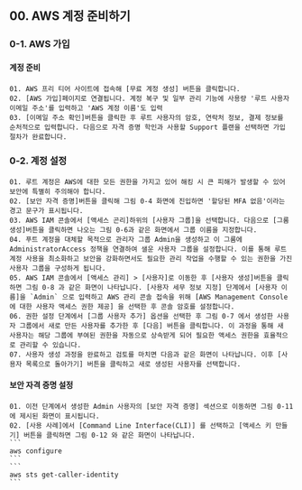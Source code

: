 ## 00. AWS 계정 준비하기
### 0-1. AWS 가입
#### 계정 준비
    01. AWS 프리 티어 사이트에 접속해 [무료 계정 생성] 버튼을 클릭합니다.
    02. [AWS 가입]페이지로 연결됩니다. 계정 복구 및 일부 관리 기능에 사용량 '루트 사용자 이메일 주소'를 입력하고 'AWS 계정 이름'도 입력
    03. [이메일 주소 확인]버튼을 클릭한 후 루트 사용자의 암호, 연락처 정보, 결제 정보를 순처적으로 입력합니다. 다음으로 자격 증명 학인과 사용할 Support 플랜을 선택하면 가입 절차가 완료합니다.
### 0-2. 계정 설정
    01. 루트 계정은 AWS에 대한 모든 권한을 가지고 있어 해킹 시 큰 피해가 발생할 수 있어 보안에 특별히 주의해야 합니다.
    02. [보안 자격 증명]버튼을 클릭해 그림 0-4 화면에 진입하면 '할당된 MFA 없음'이라는 경고 문구가 표시됩니다.
    03. AWS IAM 콘솔에서 [액세스 곤리]하위의 [사용자 그룹]을 선택합니다. 다음으로 [그룸 생성]버튼을 클릭하면 나오는 그림 0-6과 같은 화면에서 그룹 이름을 지정합니다.
    04. 푸트 계정을 대체할 목적으로 관리자 그룹 Admin을 생성하고 이 그룸에 AdministratorAccess 정책을 연결하여 샐운 사용자 그룹을 설정합니다. 이를 통해 루트 계정 사용을 최소화하고 보안을 강화하면서도 필요한 관리 작업을 수행할 수 있는 권한을 가진 사용자 그룹을 구성하게 됩니다.
    05. AWS IAM 콘솔에서 [액세스 관리] > [사용자]로 이동한 후 [사용자 생성]버튼을 클릭하면 그림 0-8 과 같은 화면이 나타납니다. [사용자 세무 정보 지정] 단계에서 [사용자 이름]을 `Admin` 으로 입력하고 AWS 관리 콘솔 접속을 위해 [AWS Management Console 에 대한 사용자 액세스 권한 제공] 을 선택한 후 콘솔 암호를 설정합니다.
    06. 권한 설정 단계에서 [그룹 사용자 추가] 옵션을 선택한 후 그림 0-7 에서 생성한 사용자 그룹에서 새로 만든 사용자를 추가한 후 [다음] 버튼을 클릭합니다. 이 과정을 통해 새 사용자는 해당 그룹에 부여된 권한을 자동으로 상속받게 되어 필요한 액세스 권한을 효율적으로 관리할 수 있습니다.
    07. 사용자 생성 과정을 완료하고 검토를 마치면 다음과 같은 화면이 나타납니다. 이후 [사용자 목록으로 돌아가기] 버튼을 클릭하고 새로 생성된 사용자를 선택합니다.
#### 보안 자격 증명 설정
    01. 이전 단계에서 생성한 Admin 사용자의 [보안 자격 증명] 섹션으로 이동하면 그림 0-11 에 제시된 화면이 표시됩니다. 
    02. [사용 사례]에서 [Command Line Interface(CLI)] 를 선택하고 [액세스 키 만들기] 버튼을 클릭하면 그림 0-12 와 같은 화면이 나타납니다.
    ```
    aws configure
    ```
    ```
    aws sts get-caller-identity
    ```
